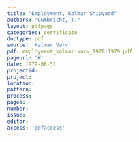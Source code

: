 ```yaml
---
title: "Employment, Kalmar Shipyard"
authors: "Gumbricht, T."
layout: pdfpage
categories: certificate
doctype: pdf
source: 'Kalmar Varv'
pdf: employment_kalmar-varv_1978-1979.pdf
pageurl: '#'
date: 1979-08-31
projectid:
project:
location:
pattern:
process:
pages:
number:
issue:
editor:
access: 'pdfaccess'
---
```

